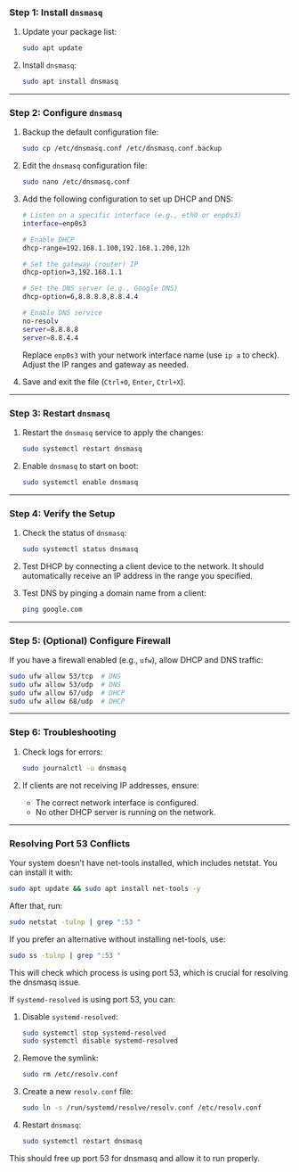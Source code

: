### **Step 1: Install `dnsmasq`**
1. Update your package list:
   ```bash
   sudo apt update
   ```

2. Install `dnsmasq`:
   ```bash
   sudo apt install dnsmasq
   ```

---

### **Step 2: Configure `dnsmasq`**
1. Backup the default configuration file:
   ```bash
   sudo cp /etc/dnsmasq.conf /etc/dnsmasq.conf.backup
   ```

2. Edit the `dnsmasq` configuration file:
   ```bash
   sudo nano /etc/dnsmasq.conf
   ```

3. Add the following configuration to set up DHCP and DNS:
   ```bash
   # Listen on a specific interface (e.g., eth0 or enp0s3)
   interface=enp0s3

   # Enable DHCP
   dhcp-range=192.168.1.100,192.168.1.200,12h

   # Set the gateway (router) IP
   dhcp-option=3,192.168.1.1

   # Set the DNS server (e.g., Google DNS)
   dhcp-option=6,8.8.8.8,8.8.4.4

   # Enable DNS service
   no-resolv
   server=8.8.8.8
   server=8.8.4.4
   ```

   Replace `enp0s3` with your network interface name (use `ip a` to check). Adjust the IP ranges and gateway as needed.

4. Save and exit the file (`Ctrl+O`, `Enter`, `Ctrl+X`).

---

### **Step 3: Restart `dnsmasq`**
1. Restart the `dnsmasq` service to apply the changes:
   ```bash
   sudo systemctl restart dnsmasq
   ```

2. Enable `dnsmasq` to start on boot:
   ```bash
   sudo systemctl enable dnsmasq
   ```

---

### **Step 4: Verify the Setup**
1. Check the status of `dnsmasq`:
   ```bash
   sudo systemctl status dnsmasq
   ```

2. Test DHCP by connecting a client device to the network. It should automatically receive an IP address in the range you specified.

3. Test DNS by pinging a domain name from a client:
   ```bash
   ping google.com
   ```

---

### **Step 5: (Optional) Configure Firewall**
If you have a firewall enabled (e.g., `ufw`), allow DHCP and DNS traffic:
```bash
sudo ufw allow 53/tcp  # DNS
sudo ufw allow 53/udp  # DNS
sudo ufw allow 67/udp  # DHCP
sudo ufw allow 68/udp  # DHCP
```

---

### **Step 6: Troubleshooting**
1. Check logs for errors:
   ```bash
   sudo journalctl -u dnsmasq
   ```

2. If clients are not receiving IP addresses, ensure:
   - The correct network interface is configured.
   - No other DHCP server is running on the network.

---

### **Resolving Port 53 Conflicts**
Your system doesn’t have net-tools installed, which includes netstat. You can install it with:
```bash
sudo apt update && sudo apt install net-tools -y
```
After that, run:
```bash
sudo netstat -tulnp | grep ":53 "
```
If you prefer an alternative without installing net-tools, use:
```bash
sudo ss -tulnp | grep ":53 "
```
This will check which process is using port 53, which is crucial for resolving the dnsmasq issue.

If `systemd-resolved` is using port 53, you can:

1. Disable `systemd-resolved`:
   ```bash
   sudo systemctl stop systemd-resolved
   sudo systemctl disable systemd-resolved
   ```

2. Remove the symlink:
   ```bash
   sudo rm /etc/resolv.conf
   ```

3. Create a new `resolv.conf` file:
   ```bash
   sudo ln -s /run/systemd/resolve/resolv.conf /etc/resolv.conf
   ```

4. Restart `dnsmasq`:
   ```bash
   sudo systemctl restart dnsmasq
   ```

This should free up port 53 for dnsmasq and allow it to run properly.
